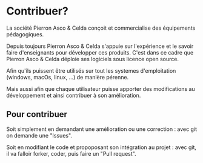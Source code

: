 # Contribuer?
La société Pierron Asco & Celda conçoit et commercialise des équipements pédagogiques.

Depuis toujours Pierron Asco & Celda s'appuie sur l'expérience et le savoir faire d'enseignants pour développer ces produits.
C'est dans ce cadre que Pierron Asco & Celda déploie ses logiciels sous licence open source.

Afin qu'ils puissent être utilisés sur tout les systemes d'emploitation (windows, macOs, linux, ...) de manière pérenne.

Mais aussi afin que chaque utilisateur puisse apporter des modifications au développement et ainsi contribuer à son amélioration.

## Pour contribuer

Soit simplement en demandant une amélioration ou une correction : avec git on demande une "Issues".

Soit en modifiant le code et propoposant son intégration au projet : avec git, il va falloir forker, coder, puis faire un "Pull request".

